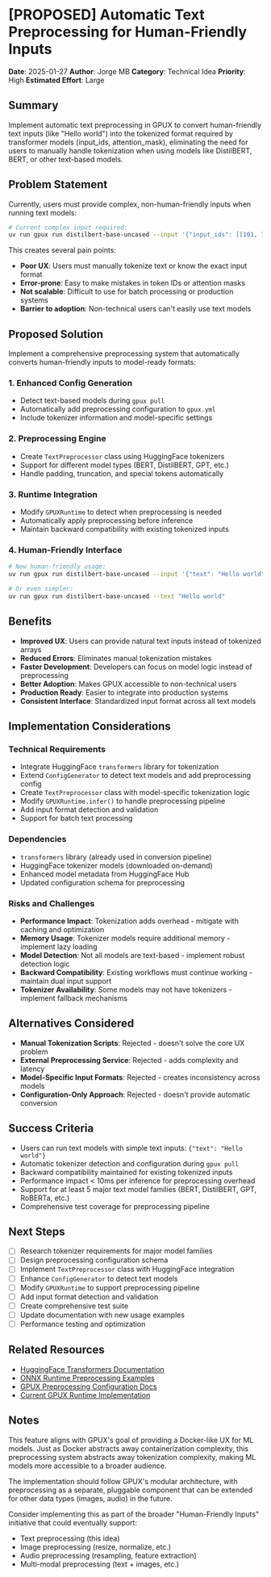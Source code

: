 # [PROPOSED] Automatic Text Preprocessing for Human-Friendly Inputs

**Date**: 2025-01-27
**Author**: Jorge MB
**Category**: Technical Idea
**Priority**: High
**Estimated Effort**: Large

## Summary

Implement automatic text preprocessing in GPUX to convert human-friendly text inputs (like "Hello world") into the tokenized format required by transformer models (input_ids, attention_mask), eliminating the need for users to manually handle tokenization when using models like DistilBERT, BERT, or other text-based models.

## Problem Statement

Currently, users must provide complex, non-human-friendly inputs when running text models:

```bash
# Current complex input required:
uv run gpux run distilbert-base-uncased --input '{"input_ids": [[101, 7592, 2088, 102]], "attention_mask": [[1, 1, 1, 1]]}'
```

This creates several pain points:
- **Poor UX**: Users must manually tokenize text or know the exact input format
- **Error-prone**: Easy to make mistakes in token IDs or attention masks
- **Not scalable**: Difficult to use for batch processing or production systems
- **Barrier to adoption**: Non-technical users can't easily use text models

## Proposed Solution

Implement a comprehensive preprocessing system that automatically converts human-friendly inputs to model-ready formats:

### 1. Enhanced Config Generation
- Detect text-based models during `gpux pull`
- Automatically add preprocessing configuration to `gpux.yml`
- Include tokenizer information and model-specific settings

### 2. Preprocessing Engine
- Create `TextPreprocessor` class using HuggingFace tokenizers
- Support for different model types (BERT, DistilBERT, GPT, etc.)
- Handle padding, truncation, and special tokens automatically

### 3. Runtime Integration
- Modify `GPUXRuntime` to detect when preprocessing is needed
- Automatically apply preprocessing before inference
- Maintain backward compatibility with existing tokenized inputs

### 4. Human-Friendly Interface
```bash
# New human-friendly usage:
uv run gpux run distilbert-base-uncased --input '{"text": "Hello world"}'

# Or even simpler:
uv run gpux run distilbert-base-uncased --text "Hello world"
```

## Benefits

- **Improved UX**: Users can provide natural text inputs instead of tokenized arrays
- **Reduced Errors**: Eliminates manual tokenization mistakes
- **Faster Development**: Developers can focus on model logic instead of preprocessing
- **Better Adoption**: Makes GPUX accessible to non-technical users
- **Production Ready**: Easier to integrate into production systems
- **Consistent Interface**: Standardized input format across all text models

## Implementation Considerations

### Technical Requirements
- Integrate HuggingFace `transformers` library for tokenization
- Extend `ConfigGenerator` to detect text models and add preprocessing config
- Create `TextPreprocessor` class with model-specific tokenization logic
- Modify `GPUXRuntime.infer()` to handle preprocessing pipeline
- Add input format detection and validation
- Support for batch text processing

### Dependencies
- `transformers` library (already used in conversion pipeline)
- HuggingFace tokenizer models (downloaded on-demand)
- Enhanced model metadata from HuggingFace Hub
- Updated configuration schema for preprocessing

### Risks and Challenges
- **Performance Impact**: Tokenization adds overhead - mitigate with caching and optimization
- **Memory Usage**: Tokenizer models require additional memory - implement lazy loading
- **Model Detection**: Not all models are text-based - implement robust detection logic
- **Backward Compatibility**: Existing workflows must continue working - maintain dual input support
- **Tokenizer Availability**: Some models may not have tokenizers - implement fallback mechanisms

## Alternatives Considered

- **Manual Tokenization Scripts**: Rejected - doesn't solve the core UX problem
- **External Preprocessing Service**: Rejected - adds complexity and latency
- **Model-Specific Input Formats**: Rejected - creates inconsistency across models
- **Configuration-Only Approach**: Rejected - doesn't provide automatic conversion

## Success Criteria

- Users can run text models with simple text inputs: `{"text": "Hello world"}`
- Automatic tokenizer detection and configuration during `gpux pull`
- Backward compatibility maintained for existing tokenized inputs
- Performance impact < 10ms per inference for preprocessing overhead
- Support for at least 5 major text model families (BERT, DistilBERT, GPT, RoBERTa, etc.)
- Comprehensive test coverage for preprocessing pipeline

## Next Steps

- [ ] Research tokenizer requirements for major model families
- [ ] Design preprocessing configuration schema
- [ ] Implement `TextPreprocessor` class with HuggingFace integration
- [ ] Enhance `ConfigGenerator` to detect text models
- [ ] Modify `GPUXRuntime` to support preprocessing pipeline
- [ ] Add input format detection and validation
- [ ] Create comprehensive test suite
- [ ] Update documentation with new usage examples
- [ ] Performance testing and optimization

## Related Resources

- [HuggingFace Transformers Documentation](https://huggingface.co/docs/transformers/)
- [ONNX Runtime Preprocessing Examples](https://github.com/microsoft/onnxruntime/tree/main/onnxruntime/python/tools/transformers)
- [GPUX Preprocessing Configuration Docs](../docs/reference/configuration/preprocessing.md)
- [Current GPUX Runtime Implementation](../src/gpux/core/runtime.py)

## Notes

This feature aligns with GPUX's goal of providing a Docker-like UX for ML models. Just as Docker abstracts away containerization complexity, this preprocessing system abstracts away tokenization complexity, making ML models more accessible to a broader audience.

The implementation should follow GPUX's modular architecture, with preprocessing as a separate, pluggable component that can be extended for other data types (images, audio) in the future.

Consider implementing this as part of the broader "Human-Friendly Inputs" initiative that could eventually support:
- Text preprocessing (this idea)
- Image preprocessing (resize, normalize, etc.)
- Audio preprocessing (resampling, feature extraction)
- Multi-modal preprocessing (text + images, etc.)
